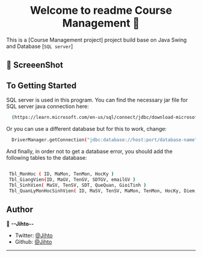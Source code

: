 <h1 align="center">Welcome to readme Course Management 👋</h1>


This is a [Course Management project] project build base on Java Swing and Database [`SQL server`]
 

## 🚀 ScreeenShot

## To Getting Started

SQL server is used in this program. You can find the necessary jar file for SQL server java connection here:


```bash
  (https://learn.microsoft.com/en-us/sql/connect/jdbc/download-microsoft-jdbc-driver-for-sql-server?view=sql-server-ver16)
```


Or you can use a different database but for this to work, change:

```bash
  DriverManager.getConnection("jdbc:database://host:port/database-name", "user-name", "password");
```


 And finally, in order not to get a database error, you should add the following tables to the database:

 ```bash

  Tbl_MonHoc ( ID, MaMon, TenMon, HocKy )
  Tbl_GiangVien(ID, MaGV, TenGV, SDTGV, emailGV )
  Tbl_SinhVien( MaSV, TenSV, SDT, QueQuan, GioiTinh )
  Tbl_QuanLyMonHocSinhVien( ID, MaSV, TenSV, MaMon, TenMon, HocKy, Diem, TrangThai )

```

## Author
👤 **--Jihto--**

- Twitter: [@Jihto](https://twitter.com/)
- Github: [@Jihto](https://github.com/jihto)
 ---
 
